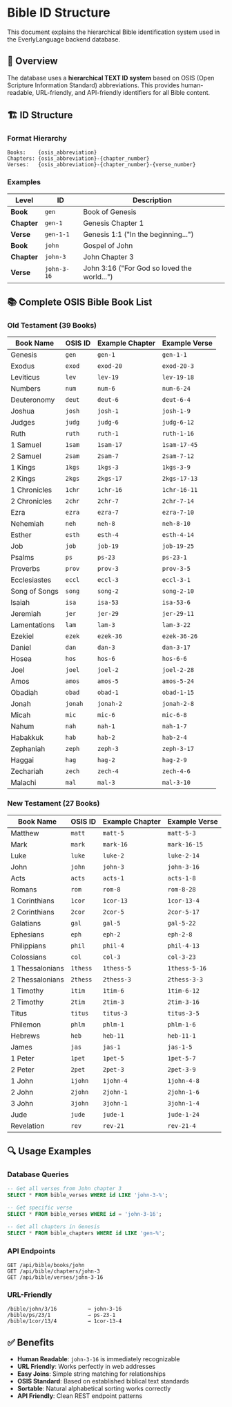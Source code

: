 # Bible ID Structure

This document explains the hierarchical Bible identification system used in the EverlyLanguage backend database.

## 📖 Overview

The database uses a **hierarchical TEXT ID system** based on OSIS (Open Scripture Information Standard) abbreviations. This provides human-readable, URL-friendly, and API-friendly identifiers for all Bible content.

## 🏗️ ID Structure

### Format Hierarchy

```
Books:    {osis_abbreviation}
Chapters: {osis_abbreviation}-{chapter_number}
Verses:   {osis_abbreviation}-{chapter_number}-{verse_number}
```

### Examples

| Level       | ID          | Description                                 |
| ----------- | ----------- | ------------------------------------------- |
| **Book**    | `gen`       | Book of Genesis                             |
| **Chapter** | `gen-1`     | Genesis Chapter 1                           |
| **Verse**   | `gen-1-1`   | Genesis 1:1 ("In the beginning...")         |
| **Book**    | `john`      | Gospel of John                              |
| **Chapter** | `john-3`    | John Chapter 3                              |
| **Verse**   | `john-3-16` | John 3:16 ("For God so loved the world...") |

## 📚 Complete OSIS Bible Book List

### Old Testament (39 Books)

| Book Name     | OSIS ID | Example Chapter | Example Verse |
| ------------- | ------- | --------------- | ------------- |
| Genesis       | `gen`   | `gen-1`         | `gen-1-1`     |
| Exodus        | `exod`  | `exod-20`       | `exod-20-3`   |
| Leviticus     | `lev`   | `lev-19`        | `lev-19-18`   |
| Numbers       | `num`   | `num-6`         | `num-6-24`    |
| Deuteronomy   | `deut`  | `deut-6`        | `deut-6-4`    |
| Joshua        | `josh`  | `josh-1`        | `josh-1-9`    |
| Judges        | `judg`  | `judg-6`        | `judg-6-12`   |
| Ruth          | `ruth`  | `ruth-1`        | `ruth-1-16`   |
| 1 Samuel      | `1sam`  | `1sam-17`       | `1sam-17-45`  |
| 2 Samuel      | `2sam`  | `2sam-7`        | `2sam-7-12`   |
| 1 Kings       | `1kgs`  | `1kgs-3`        | `1kgs-3-9`    |
| 2 Kings       | `2kgs`  | `2kgs-17`       | `2kgs-17-13`  |
| 1 Chronicles  | `1chr`  | `1chr-16`       | `1chr-16-11`  |
| 2 Chronicles  | `2chr`  | `2chr-7`        | `2chr-7-14`   |
| Ezra          | `ezra`  | `ezra-7`        | `ezra-7-10`   |
| Nehemiah      | `neh`   | `neh-8`         | `neh-8-10`    |
| Esther        | `esth`  | `esth-4`        | `esth-4-14`   |
| Job           | `job`   | `job-19`        | `job-19-25`   |
| Psalms        | `ps`    | `ps-23`         | `ps-23-1`     |
| Proverbs      | `prov`  | `prov-3`        | `prov-3-5`    |
| Ecclesiastes  | `eccl`  | `eccl-3`        | `eccl-3-1`    |
| Song of Songs | `song`  | `song-2`        | `song-2-10`   |
| Isaiah        | `isa`   | `isa-53`        | `isa-53-6`    |
| Jeremiah      | `jer`   | `jer-29`        | `jer-29-11`   |
| Lamentations  | `lam`   | `lam-3`         | `lam-3-22`    |
| Ezekiel       | `ezek`  | `ezek-36`       | `ezek-36-26`  |
| Daniel        | `dan`   | `dan-3`         | `dan-3-17`    |
| Hosea         | `hos`   | `hos-6`         | `hos-6-6`     |
| Joel          | `joel`  | `joel-2`        | `joel-2-28`   |
| Amos          | `amos`  | `amos-5`        | `amos-5-24`   |
| Obadiah       | `obad`  | `obad-1`        | `obad-1-15`   |
| Jonah         | `jonah` | `jonah-2`       | `jonah-2-8`   |
| Micah         | `mic`   | `mic-6`         | `mic-6-8`     |
| Nahum         | `nah`   | `nah-1`         | `nah-1-7`     |
| Habakkuk      | `hab`   | `hab-2`         | `hab-2-4`     |
| Zephaniah     | `zeph`  | `zeph-3`        | `zeph-3-17`   |
| Haggai        | `hag`   | `hag-2`         | `hag-2-9`     |
| Zechariah     | `zech`  | `zech-4`        | `zech-4-6`    |
| Malachi       | `mal`   | `mal-3`         | `mal-3-10`    |

### New Testament (27 Books)

| Book Name       | OSIS ID  | Example Chapter | Example Verse |
| --------------- | -------- | --------------- | ------------- |
| Matthew         | `matt`   | `matt-5`        | `matt-5-3`    |
| Mark            | `mark`   | `mark-16`       | `mark-16-15`  |
| Luke            | `luke`   | `luke-2`        | `luke-2-14`   |
| John            | `john`   | `john-3`        | `john-3-16`   |
| Acts            | `acts`   | `acts-1`        | `acts-1-8`    |
| Romans          | `rom`    | `rom-8`         | `rom-8-28`    |
| 1 Corinthians   | `1cor`   | `1cor-13`       | `1cor-13-4`   |
| 2 Corinthians   | `2cor`   | `2cor-5`        | `2cor-5-17`   |
| Galatians       | `gal`    | `gal-5`         | `gal-5-22`    |
| Ephesians       | `eph`    | `eph-2`         | `eph-2-8`     |
| Philippians     | `phil`   | `phil-4`        | `phil-4-13`   |
| Colossians      | `col`    | `col-3`         | `col-3-23`    |
| 1 Thessalonians | `1thess` | `1thess-5`      | `1thess-5-16` |
| 2 Thessalonians | `2thess` | `2thess-3`      | `2thess-3-3`  |
| 1 Timothy       | `1tim`   | `1tim-6`        | `1tim-6-12`   |
| 2 Timothy       | `2tim`   | `2tim-3`        | `2tim-3-16`   |
| Titus           | `titus`  | `titus-3`       | `titus-3-5`   |
| Philemon        | `phlm`   | `phlm-1`        | `phlm-1-6`    |
| Hebrews         | `heb`    | `heb-11`        | `heb-11-1`    |
| James           | `jas`    | `jas-1`         | `jas-1-5`     |
| 1 Peter         | `1pet`   | `1pet-5`        | `1pet-5-7`    |
| 2 Peter         | `2pet`   | `2pet-3`        | `2pet-3-9`    |
| 1 John          | `1john`  | `1john-4`       | `1john-4-8`   |
| 2 John          | `2john`  | `2john-1`       | `2john-1-6`   |
| 3 John          | `3john`  | `3john-1`       | `3john-1-4`   |
| Jude            | `jude`   | `jude-1`        | `jude-1-24`   |
| Revelation      | `rev`    | `rev-21`        | `rev-21-4`    |

## 🔍 Usage Examples

### Database Queries

```sql
-- Get all verses from John chapter 3
SELECT * FROM bible_verses WHERE id LIKE 'john-3-%';

-- Get specific verse
SELECT * FROM bible_verses WHERE id = 'john-3-16';

-- Get all chapters in Genesis
SELECT * FROM bible_chapters WHERE id LIKE 'gen-%';
```

### API Endpoints

```
GET /api/bible/books/john
GET /api/bible/chapters/john-3
GET /api/bible/verses/john-3-16
```

### URL-Friendly

```
/bible/john/3/16          → john-3-16
/bible/ps/23/1            → ps-23-1
/bible/1cor/13/4          → 1cor-13-4
```

## ✅ Benefits

- **Human Readable**: `john-3-16` is immediately recognizable
- **URL Friendly**: Works perfectly in web addresses
- **Easy Joins**: Simple string matching for relationships
- **OSIS Standard**: Based on established biblical text standards
- **Sortable**: Natural alphabetical sorting works correctly
- **API Friendly**: Clean REST endpoint patterns
